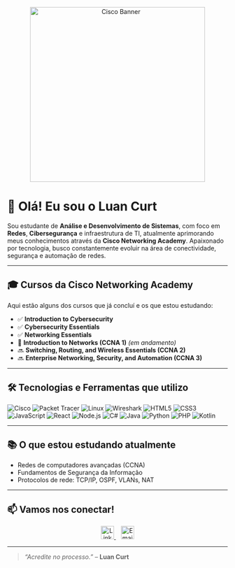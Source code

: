 <p align="center">
  <img src="https://github.com/user-attachments/assets/b9375d7f-bad4-45f8-90fa-baf7239a90aa" alt="Cisco Banner" width="400"/>
</p>

# 👋 Olá! Eu sou o Luan Curt

Sou estudante de **Análise e Desenvolvimento de Sistemas**, com foco em **Redes**, **Cibersegurança** e infraestrutura de TI, atualmente aprimorando meus conhecimentos através da **Cisco Networking Academy**. Apaixonado por tecnologia, busco constantemente evoluir na área de conectividade, segurança e automação de redes.

---

## 🎓 Cursos da Cisco Networking Academy

Aqui estão alguns dos cursos que já concluí e os que estou estudando:

- ✅ **Introduction to Cybersecurity**
- ✅ **Cybersecurity Essentials**
- ✅ **Networking Essentials**
- 🔄 **Introduction to Networks (CCNA 1)** *(em andamento)*
- 🔜 **Switching, Routing, and Wireless Essentials (CCNA 2)**
- 🔜 **Enterprise Networking, Security, and Automation (CCNA 3)**

---

## 🛠️ Tecnologias e Ferramentas que utilizo

![Cisco](https://img.shields.io/badge/-Cisco-1BA0D7?style=flat&logo=cisco&logoColor=white)
![Packet Tracer](https://img.shields.io/badge/-PacketTracer-0078D7?style=flat&logo=cisco&logoColor=white)
![Linux](https://img.shields.io/badge/-Linux-FCC624?style=flat&logo=linux&logoColor=black)
![Wireshark](https://img.shields.io/badge/-Wireshark-1679A7?style=flat&logo=wireshark&logoColor=white)
![HTML5](https://img.shields.io/badge/-HTML5-E34F26?style=flat&logo=html5&logoColor=fff)
![CSS3](https://img.shields.io/badge/-CSS3-1572B6?style=flat&logo=css3)
![JavaScript](https://img.shields.io/badge/-JavaScript-F7DF1E?style=flat&logo=javascript&logoColor=000)
![React](https://img.shields.io/badge/-React-61DAFB?style=flat&logo=react)
![Node.js](https://img.shields.io/badge/-Node.js-339933?style=flat&logo=node.js&logoColor=fff)
![C#](https://img.shields.io/badge/C%23-239120?style=flat&logo=c-sharp&logoColor=white)
![Java](https://img.shields.io/badge/Java-007396?style=flat&logo=java&logoColor=white)
![Python](https://img.shields.io/badge/Python-3776AB?style=flat&logo=python&logoColor=white)
![PHP](https://img.shields.io/badge/PHP-777BB4?style=flat&logo=php&logoColor=white)
![Kotlin](https://img.shields.io/badge/Kotlin-7F52FF?style=flat&logo=kotlin&logoColor=white)

---

## 📚 O que estou estudando atualmente

- Redes de computadores avançadas (CCNA)
- Fundamentos de Segurança da Informação
- Protocolos de rede: TCP/IP, OSPF, VLANs, NAT

---

## 📫 Vamos nos conectar!

<p align="center">
  <a href="https://www.linkedin.com/in/luan-curt-88961624a" target="_blank">
    <img src="https://img.shields.io/badge/LinkedIn-%230077B5.svg?style=for-the-badge&logo=linkedin&logoColor=white" height="30" alt="LinkedIn"/>
  </a>
  &nbsp;&nbsp;
  <a href="mailto:luancurt@outlook.com" target="_blank">
    <img src="https://img.shields.io/badge/Email-D14836?style=for-the-badge&logo=gmail&logoColor=white" height="30" alt="Email"/>
  </a>
</p>

---

> *“Acredite no processo.”* – **Luan Curt**
